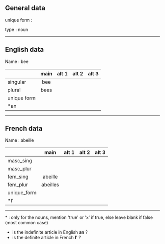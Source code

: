 ## General data

unique form :

type : noun

---

## English data

Name : bee

|             | main | alt 1 | alt 2 | alt 3 |
| :---------- | :--: | :---: | :---: | ----- |
| singular    | bee  |       |       |       |
| plural      | bees |       |       |       |
| unique form |      |       |       |       |
| \*an        |      |       |       |       |

---

## French data

Name : abeille

|             |   main   | alt 1 | alt 2 | alt 3 |
| :---------- | :------: | :---: | :---: | :---: |
| masc_sing   |          |       |       |       |
| masc_plur   |          |       |       |       |
| fem_sing    | abeille  |       |       |       |
| fem_plur    | abeilles |       |       |       |
| unique_form |          |       |       |       |
| \*l'        |          |       |       |       |

---

\* : only for the nouns, mention 'true' or 'x' if true, else leave blank if false (most common case)

- is the indefinite article in English **an** ?
- is the definite article in French **l'** ?
